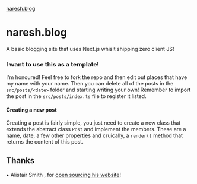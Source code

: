 [naresh.blog](https://naresh.blog)

# naresh.blog

A basic blogging site that uses Next.js whislt shipping zero client JS!

### I want to use this as a template!

I'm honoured! Feel free to fork the repo and then edit out places that have my name with your name. Then you can delete all of the posts in the `src/posts/<date>` folder and starting writing your own! Remember to import the post in the `src/posts/index.ts` file to register it listed.

#### Creating a new post

Creating a post is fairly simple, you just need to create a new class that extends the abstract class `Post` and implement the members. These are a name, date, a few other properties and cruically, a `render()` method that returns the content of this post.

## Thanks

• Alistair Smith , for [open sourcing his website](https://alistair.blog)!

